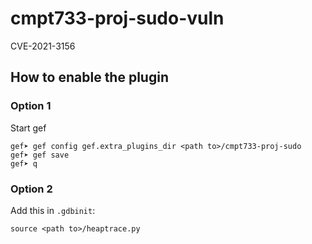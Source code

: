 # cmpt733-proj-sudo-vuln
CVE-2021-3156

## How to enable the plugin

### Option 1
Start gef
```
gef➤ gef config gef.extra_plugins_dir <path to>/cmpt733-proj-sudo
gef➤ gef save
gef➤ q
```

### Option 2
Add this in `.gdbinit`:
```
source <path to>/heaptrace.py
```


